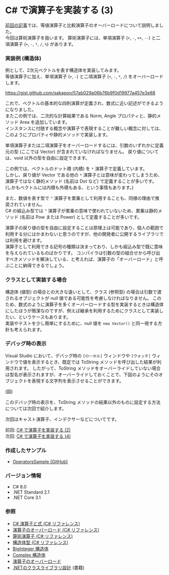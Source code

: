 # C# で演算子を実装する (3)

[前回の記事](CSharp-Operators-2.md)では、等値演算子と比較演算子のオーバーロードについて説明しました。  
今回は算術演算子を扱います。
算術演算子には、単項演算子 (`+`, `-`, `++`, `--`) と二項演算子 (`+`, `-`, `*`, `/`, `%`) があります。

### 実装例 (構造体)
例として、2次元ベクトルを表す構造体を実装してみます。  
等値演算子に加え、単項演算子 (`+`, `-`) と二項演算子 (`+`, `-`, `*`, `/`) をオーバーロードします。

https://gist.github.com/sakapon/57ab029a06b76b9f0d19977a457e3e88

これで、ベクトルの基本的な四則演算が定義され、数式に近い記述ができるようになりました。  
またこの例では、二次的な計算結果である Norm, Angle プロパティと、静的メソッド Area を追加しています。  
インスタンスに付随する概念や演算子で表現することが難しい概念に対しては、このようにプロパティや静的メソッドで実装します。

単項演算子または二項演算子をオーバーロードするには、引数のいずれかに定義元の型 (ここでは Vector) が含まれていなければなりません。
戻り値については、void 以外の型を自由に設定できます。

この例では、ベクトルのドット積 (内積) を `*` 演算子で定義しています。  
しかし、戻り値が Vector である他の `*` 演算子とは意味が変わってしまうため、演算子ではなく静的メソッド (名前は Dot など) で定義することが多いです。  
(しかもベクトルには内積も外積もある、という事情もあります。)

また、数値を表す型で `^` 演算子を累乗として利用することも、同様の理由で推奨されていません。  
C# の組込み型では `^` 演算子が累乗の意味で使われていないため、累乗は静的メソッド (名前は Pow または Power) として定義することが多いです。

演算子の戻り値の型を自由に設定することは原理上は可能であり、個人の範囲で利用する分にはかまわないと思うのですが、他の開発者に公開するライブラリでは利用を避けます。  
演算子として利用できる記号の種類は決まっており、しかも組込み型で既に意味を与えられているものばかりです。
コンパイラは引数の型の組合せから呼び出すべきメソッドを解決している、と考えれば、演算子の「オーバーロード」と呼ぶことに納得できるでしょう。

### クラスとして実装する場合
構造体 (値型) の場合との大きな違いとして、クラス (参照型) の場合は引数で渡されるオブジェクトが null 値である可能性を考慮しなければなりません。
このため、数式のように演算子を多くオーバーロードする型を実装するときは構造体にしたほうが簡潔なのですが、例えば継承を利用するためにクラスとして実装したい、というケースもあります。  
実装やテストを少し簡単にするために、null 値を `new Vector()` と同一視する方針も考えられます。

### デバッグ時の表示
Visual Studio において、デバッグ時の `[ローカル]` ウィンドウや `[ウォッチ]` ウィンドウで値を表示するとき、既定では ToString メソッドを呼び出した結果が利用されます。
したがって、ToString メソッドをオーバーライドしていない場合は型名が表示されますが、オーバーライドしておくことで、下図のようにそのオブジェクトを表現する文字列を表示させることができます。

(図)

このデバッグ時の表示を、ToString メソッドの結果以外のものに設定する方法については次回で紹介します。

次回はキャスト演算子、インデクサーなどについてです。

前回: [C# で演算子を実装する (2)](CSharp-Operators-2.md)  
次回: [C# で演算子を実装する (4)](CSharp-Operators-4.md)

### 作成したサンプル
- [OperatorsSample (GitHub)](https://github.com/sakapon/Samples-2020/tree/master/OperatorsSample)

### バージョン情報
- C# 8.0
- .NET Standard 2.1
- .NET Core 3.1

### 参照
- [C# 演算子と式 (C# リファレンス)](https://docs.microsoft.com/dotnet/csharp/language-reference/operators/)
- [演算子のオーバーロード (C# リファレンス)](https://docs.microsoft.com/dotnet/csharp/language-reference/operators/operator-overloading)
- [算術演算子 (C# リファレンス)](https://docs.microsoft.com/dotnet/csharp/language-reference/operators/arithmetic-operators)
- [構造体型 (C# リファレンス)](https://docs.microsoft.com/dotnet/csharp/language-reference/builtin-types/struct)
- [BigInteger 構造体](https://docs.microsoft.com/dotnet/api/system.numerics.biginteger)
- [Complex 構造体](https://docs.microsoft.com/dotnet/api/system.numerics.complex)
- [演算子のオーバーロード](https://ufcpp.net/study/csharp/oo_operator.html)
- [.NETのクラスライブラリ設計](https://amzn.to/3kLf0R8) (書籍)
